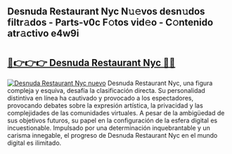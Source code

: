 ## Desnuda Restaurant Nyc N𝚞𝚎vos desn𝚞dos filtr𝚊dos - Parts-v0c F𝚘tos vid𝚎o - C𝚘ntenido atr𝚊ctivo e4w9i

# <h2><a href="http://mb7ztqt.tromn.icu/?c=Desnuda+Restaurant+Nyc">🔗👉👉👉 Desnuda Restaurant Nyc 🔗🔗</a></h2>

[![Desnuda Restaurant Nyc nuevo](https://i.imgur.com/pEAQMta.gif)](http://mb7ztqt.tromn.icu/?c=Desnuda+Restaurant+Nyc)
Desnuda Restaurant Nyc, una figura compleja y esquiva, desafía la clasificación directa. Su personalidad distintiva en línea ha cautivado y provocado a los espectadores, provocando debates sobre la expresión artística, la privacidad y las complejidades de las comunidades virtuales. A pesar de la ambigüedad de sus objetivos futuros, su papel en la configuración de la esfera digital es incuestionable. Impulsado por una determinación inquebrantable y un carisma innegable, el progreso de Desnuda Restaurant Nyc en el mundo digital es ilimitado.
